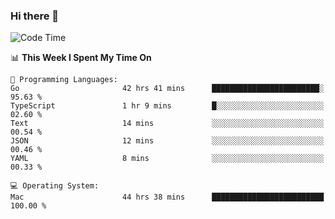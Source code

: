 ### Hi there 👋

<!--
**CrazyCollin/crazycollin** is a ✨ _special_ ✨ repository because its `README.md` (this file) appears on your GitHub profile.

Here are some ideas to get you started:

- 🔭 I’m currently working on ...
- 🌱 I’m currently learning ...
- 👯 I’m looking to collaborate on ...
- 🤔 I’m looking for help with ...
- 💬 Ask me about ...
- 📫 How to reach me: ...
- 😄 Pronouns: ...
- ⚡ Fun fact: ...
-->

<!--START_SECTION:waka-->
![Code Time](http://img.shields.io/badge/Code%20Time-4%2C444%20hrs%209%20mins-blue)

📊 **This Week I Spent My Time On** 

```text
💬 Programming Languages: 
Go                       42 hrs 41 mins      ████████████████████████░   95.63 % 
TypeScript               1 hr 9 mins         █░░░░░░░░░░░░░░░░░░░░░░░░   02.60 % 
Text                     14 mins             ░░░░░░░░░░░░░░░░░░░░░░░░░   00.54 % 
JSON                     12 mins             ░░░░░░░░░░░░░░░░░░░░░░░░░   00.46 % 
YAML                     8 mins              ░░░░░░░░░░░░░░░░░░░░░░░░░   00.33 % 

💻 Operating System: 
Mac                      44 hrs 38 mins      █████████████████████████   100.00 % 
```


<!--END_SECTION:waka-->
